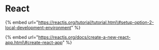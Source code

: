 # React

{% embed url="https://reactjs.org/tutorial/tutorial.html\#setup-option-2-local-development-environment" %}

{% embed url="https://reactjs.org/docs/create-a-new-react-app.html\#create-react-app" %}



